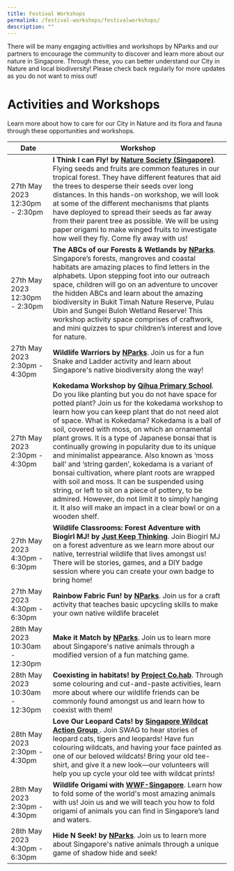 ```yaml
---
title: Festival Workshops
permalink: /festival-workshops/festivalworkshops/
description: ""
---
```

There will be many engaging activities and workshops by NParks and our partners to encourage the community to discover and learn more about our nature in Singapore. Through these, you can better understand our City in Nature and local biodiversity! Please check back regularly for more updates as you do not want to miss out! 

# **Activities and Workshops**

Learn more about how to care for our City in Nature and its flora and fauna through these opportunities and workshops.


| Date | Workshop | 
| -------- | -------- | 
|27th May 2023 12:30pm - 2:30pm| **I Think I can Fly! by [Nature Society (Singapore)](https://www.nss.org.sg/)**. Flying seeds and fruits are common features in our tropical forest. They have different features that aid the trees to desperse their seeds over long distances. In this hands-on workshop, we will look at some of the different mechanisms that plants have deployed to spread their seeds as far away from their parent tree as possible. We will be using paper origami to make winged fruits to investigate how well they fly. Come fly away with us!| 
| 27th May 2023 12:30pm - 2:30pm| **The ABCs of our Forests & Wetlands by [NParks](https://www.nparks.gov.sg/)**. Singapore’s forests, mangroves and coastal habitats are amazing places to find letters in the alphabets. Upon stepping foot into our outreach space, children will go on an adventure to uncover the hidden ABCs and learn about the amazing biodiversity in Bukit Timah Nature Reserve, Pulau Ubin and Sungei Buloh Wetland Reserve! This workshop activity space comprises of craftwork, and mini quizzes to spur children’s interest and love for nature.| 
| 27th May 2023 2:30pm - 4:30pm| **Wildlife Warriors by [NParks](https://www.nparks.gov.sg/)**. Join us for a fun Snake and Ladder activity and learn about Singapore's native biodiversity along the way!   | 	
| 27th May 2023 2:30pm - 4:30pm| **Kokedama Workshop by [Qihua Primary School](https://www.qihuapri.moe.edu.sg/)**. Do you like planting but you do not have space for potted plant? Join us for the kokedama workshop to learn how you can keep plant that do not need alot of space. What is Kokedama? Kokedama is a ball of soil, covered with moss, on which an ornamental plant grows. It is a type of Japanese bonsai that is continually growing in popularity due to its unique and minimalist appearance. Also known as ‘moss ball’ and ‘string garden’, kokedama is a variant of bonsai cultivation, where plant roots are wrapped with soil and moss. It can be suspended using string, or left to sit on a piece of pottery, to be admired. However, do not limit it to simply hanging it. It also will make an impact in a clear bowl or on a wooden shelf. |
| 27th May 2023 4:30pm - 6:30pm| **Wildlife Classrooms: Forest Adventure with Biogirl MJ! by [Just Keep Thinking](https://www.instagram.com/justkeepthinkingsg/?hl=en)**. Join Biogirl MJ on a forest adventure as we learn more about our native, terrestrial wildlife that lives amongst us! There will be stories, games, and a DIY badge session where you can create your own badge to bring home!
| 27th May 2023 4:30pm - 6:30pm| **Rainbow Fabric Fun! by [NParks](https://www.nparks.gov.sg/)**. Join us for a craft activity that teaches basic upcycling skills to make your own native wildlife bracelet  
| 28th May 2023 10:30am - 12:30pm| **Make it Match by [NParks](https://www.nparks.gov.sg/)**. Join us to learn more about Singapore's native animals through a modified version of a fun matching game.| 
| 28th May 2023 10:30am - 12:30pm| **Coexisting in habitats! by [Project Co.hab](https://instagram.com/projectco.hab?igshid=YmMyMTA2M2Y=)**. Through some colouring and cut-and-paste activities, learn more about where our wildlife friends can be commonly found amongst us and learn how to coexist with them!| 
| 28th May 2023 2:30pm - 4:30pm| **Love Our Leopard Cats! by [Singapore Wildcat Action Group ](https://www.swagcat.org/)**. Join SWAG to hear stories of leopard cats, tigers and leopards! Have fun colouring wildcats, and having your face painted as one of our beloved wildcats! Bring your old tee-shirt, and give it a new look—our volunteers will help you up cycle your old tee with wildcat prints!|
| 28th May 2023 2:30pm - 4:30pm| **Wildlife Origami with [WWF-Singapore](https://www.wwf.sg/)**. Learn how to fold some of the world's most amazing animals with us! Join us and we will teach you how to fold origami of animals you can find in Singapore’s land and waters.|
| 28th May 2023 4:30pm - 6:30pm| **Hide N Seek! by [NParks](https://www.nparks.gov.sg/)**. Join us to learn more about Singapore's native animals through a unique game of shadow hide and seek! |